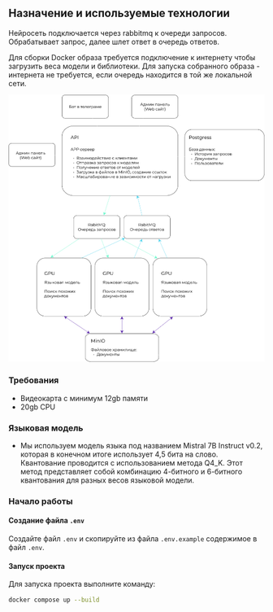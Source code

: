 ## Назначение и используемые технологии

Нейросеть подключается через rabbitmq к очереди запросов. Обрабатывает запрос, далее шлет ответ в очередь ответов.

Для сборки Docker образа требуется подключение к интернету чтобы загрузить веса модели и библиотеки. Для запуска собранного образа - интернета не требуется, если очередь находится в той же локальной сети.

![img.png](img.png)

### Требования
* Видеокарта с минимум 12gb памяти
* 20gb CPU

### Языковая модель
* Мы используем модель языка под названием Mistral 7B Instruct v0.2, которая в конечном итоге использует 4,5 бита на слово. Квантование проводится с использованием метода Q4_K. Этот метод представляет собой комбинацию 4-битного и 6-битного  квантования для разных весов языковой модели.

### Начало работы
#### Создание файла `.env`
Создайте файл `.env` и скопируйте из файла `.env.example` содержимое в файл `.env`.
#### Запуск проекта
Для запуска проекта выполните команду:
```bash
docker compose up --build
```
